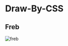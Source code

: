 # Draw-By-CSS

## Freb
![freb](https://user-images.githubusercontent.com/106437503/233805569-64ef614f-654d-41b8-b006-2bfcbbd4a24f.png)
